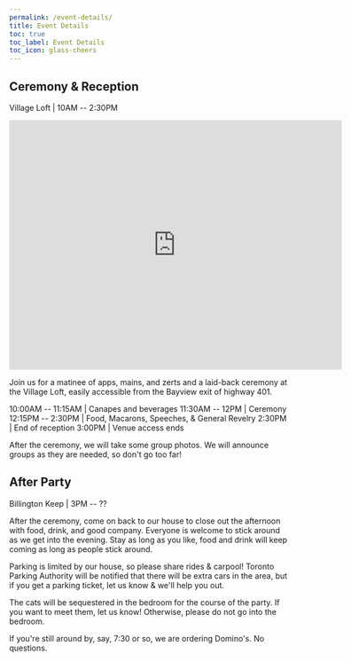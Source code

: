 ```yaml
---
permalink: /event-details/
title: Event Details
toc: true
toc_label: Event Details
toc_icon: glass-cheers
---
```


## Ceremony & Reception

Village Loft | 10AM -- 2:30PM

<iframe src="https://www.google.com/maps/embed?pb=!1m18!1m12!1m3!1d2881.2416619769433!2d-79.3875699851487!3d43.76784215302897!2m3!1f0!2f0!3f0!3m2!1i1024!2i768!4f13.1!3m3!1m2!1s0x882b2d028bc2ef35%3A0x45b75cbbe45febef!2sVillage%20Loft!5e0!3m2!1sen!2sca!4v1642981949285!5m2!1sen!2sca" width="600" height="450" style="border:0;" allowfullscreen="" loading="lazy"></iframe>

Join us for a matinee of apps, mains, and zerts and a laid-back ceremony at the Village Loft, easily accessible from the Bayview exit of highway 401.

10:00AM -- 11:15AM | Canapes and beverages
11:30AM -- 12PM | Ceremony
12:15PM -- 2:30PM | Food, Macarons, Speeches, & General Revelry
2:30PM | End of reception
3:00PM | Venue access ends

After the ceremony, we will take some group photos. We will announce groups as they are needed, so don't go too far!

## After Party

Billington Keep | 3PM -- ??

After the ceremony, come on back to our house to close out the afternoon with food, drink, and good company. Everyone is welcome to stick around as we get into the evening. Stay as long as you like, food and drink will keep coming as long as people stick around. 

Parking is limited by our house, so please share rides & carpool! Toronto Parking Authority will be notified that there will be extra cars in the area, but if you get a parking ticket, let us know & we'll help you out.

The cats will be sequestered in the bedroom for the course of the party. If you want to meet them, let us know! Otherwise, please do not go into the bedroom.

If you're still around by, say, 7:30 or so, we are ordering Domino's. No questions.
